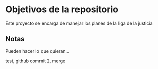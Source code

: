 # Objetivos de la repositorio

Este proyecto se encarga de manejar los planes de la liga de la justicia


## Notas
Pueden hacer lo que quieran...


test, github commit 2, merge
